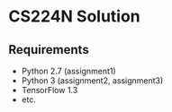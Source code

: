# CS224N Solution
## Requirements
- Python 2.7 (assignment1)
- Python 3 (assignment2, assignment3)
- TensorFlow 1.3
- etc.
